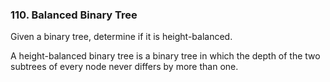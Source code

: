 ### 110. Balanced Binary Tree

Given a binary tree, determine if it is height-balanced.

A height-balanced binary tree is a binary tree in which the depth of the two subtrees of every node never differs by more than one.

